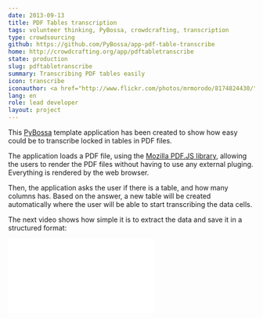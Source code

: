 ```yaml
---
date: 2013-09-13
title: PDF Tables transcription
tags: volunteer thinking, PyBossa, crowdcrafting, transcription
type: crowdsourcing
github: https://github.com/PyBossa/app-pdf-table-transcribe
home: http://crowdcrafting.org/app/pdftabletranscribe
state: production
slug: pdftabletranscribe
summary: Transcribing PDF tables easily
icon: transcribe
iconauthor: <a href="http://www.flickr.com/photos/mrmorodo/8174824430/">TempusVolat</a>
lang: en
role: lead developer
layout: project
---
```


This [PyBossa](http://daniellombrana.es/pybossa.html) template application has been created to show how easy could be to transcribe locked in tables in PDF files.

The application loads a PDF file, using the [Mozilla PDF.JS library](http://mozilla.github.io/pdf.js/), allowing the users to render the PDF files without having to use any external pluging. Everything is rendered by the web browser.

Then, the application asks the user if there is a table, and how many columns has. Based on the answer, a new table will be created automatically where the user will be able to start transcribing the data cells.

The next video shows how simple it is to extract the data and save it in a structured format:
<div class="videoWrapper">
    <iframe src="//www.youtube.com/embed/yfnJHALzlZc?rel=0" frameborder="0" allowfullscreen></iframe>
</div>
